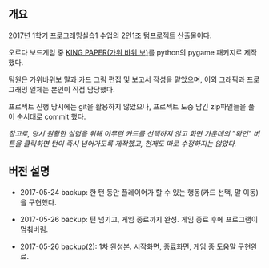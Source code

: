 ## 개요

2017년 1학기 프로그래밍실습1 수업의 2인1조 텀프로젝트 산출물이다.

오르다 보드게임 중 [KING PAPER(가위 바위 보)](https://www.youtube.com/watch?v=NeIC-cRMH4I)를 python의 pygame 패키지로 제작했다.

팀원은 가위바위보 말과 카드 그림 편집 및 보고서 작성을 맡았으며, 이외 그래픽과 프로그래밍 일체는 본인이 직접 담당했다.

프로젝트 진행 당시에는 git을 활용하지 않았으나, 프로젝트 도중 남긴 zip파일들을 풀어 순서대로 commit 했다.



*참고로, 당시 원활한 실험을 위해 아무런 카드를 선택하지 않고 화면 가운데의 "확인" 버튼을 클릭하면 턴이 즉시 넘어가도록 제작했고, 현재도 따로 수정하지는 않았다.*

## 버전 설명

- 2017-05-24  backup: 한 턴 동안 플레이어가 할 수 있는 행동(카드 선택, 말 이동)을 구현했다.

- 2017-05-26 backup: 턴 넘기고, 게임 종료까지 완성. 게임 종료 후에 프로그램이 멈춰버림.

- 2017-05-26 backup(2): 1차 완성본. 시작화면, 종료화면, 게임 중 도움말 구현완료.

